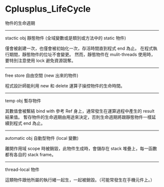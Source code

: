 # Cplusplus_LifeCycle
物件的生命週期

__________________

stactic obj 靜態物件 (全域變數或是類別或方法中的 static 物件)

僅會被創建一次，也僅會被初始化一次，存活時間直到程式 end 為止。
在程式執行期間，靜態物件的位址不會變更。
然而，靜態物件在 mulit-threads 使用時，要特別注意使用 lock 避免資源競奪。

__________________

free store 自由空間 (new 出來的物件)

程式設計師能利用 new 和 delete 運算子操控物件的生命時間。

__________________

temp obj 暫存物件

其數值會被繫結 bind with 參考 Ref 身上，通常發生在運算過程中產生的 result 結果值。
暫存物件的生命週期由用途來決定，否則生命週期將跟靜態物件一樣延續到程式 end 為止。

__________________

automatic obj 自動型物件 (local 變數)

離開作用域 scope 時被銷毀，此物件生成時，會儲存在 stack 堆疊上，每一函數都有各自的 stack frame。

__________________

thread-local 物件

這類物件跟他所屬的執行緒一起生，一起被銷毀。（可能常發生在手機元件上。）

